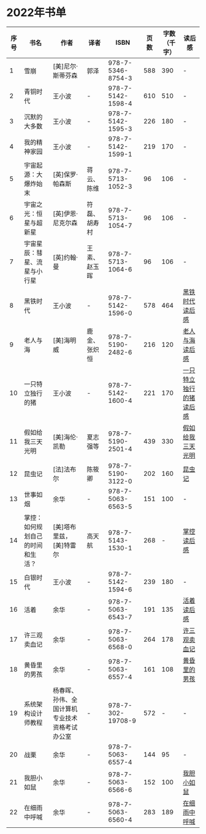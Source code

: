 # 2022年书单
|序号|书名|作者|译者|ISBN|页数|字数（千字）|读后感|
|---|---|---|---|---|---|---| --- |
|1|雪崩|[美]尼尔·斯蒂芬森|郭泽|978-7-5346-8754-3|588|390|-|
|2|青铜时代|王小波|-|978-7-5142-1598-4|610|510|-|
|3|沉默的大多数|王小波|-|978-7-5142-1595-3|226|180|-|
|4|我的精神家园|王小波|-|978-7-5142-1599-1|219|170|-|
|5|宇宙起源：大爆炸始末|[英]保罗·帕森斯|蒋云、陈维|978-7-5713-1052-3|96|106|-|
|6|宇宙之光：恒星与超新星|[英]伊恩·尼克尔森|符磊、胡寿村|978-7-5713-1054-7|96|106|-|
|7|宇宙星辰：彗星、流星与小行星|[英]约翰·曼|王素、赵玉晖|978-7-5713-1064-6|96|106|-|
|8|黑铁时代|王小波|-|978-7-5142-1596-0|578|464|[黑铁时代读后感](./2022/黑铁时代.md)|
|9|老人与海|[美]海明威|鹿金、张炽恒|978-7-5190-2482-6|216|120|[老人与海读后感](./2022/老人与海.md)|
|10|一只特立独行的猪|王小波|-|978-7-5142-1600-4|221|170|[一只特立独行的猪读后感](./2022/一只特立独行的猪.md)|
|11|假如给我三天光明|[美]海伦·凯勒|夏志强等|978-7-5190-2501-4|439|330|[假如给我三天光明](./2022/假如给我三天光明.md)|
|12|昆虫记|[法]法布尔|陈筱卿|978-7-5190-3122-0|202|160|[昆虫记](./2022/昆虫记.md)|
|13|世事如烟|余华|-|978-7-5063-6563-5|151|100|-|
|14|掌控：如何规划自己的时间和生活？|[美]塔布里兹，[美]特雷尔|高天航|978-7-5143-1530-1|268|-|[掌控读后感](./2022/掌控.md)|
|15|白银时代|王小波|-|978-7-5142-1594-6|239|180|-|
|16|活着|余华|-|978-7-5063-6543-7|191|135|[活着读后感](./2022/活着.md)|
|17|许三观卖血记|余华|-|978-7-5063-6568-0|264|178|[许三观卖血记](./2022/许三观卖血记.md)|
|18|黄昏里的男孩|余华|-|978-7-5063-6557-4|161|108|[黄昏里的男孩](./2022/黄昏里的男孩.md)|
|19|系统架构设计师教程|杨春晖、孙伟、全国计算机专业技术资格考试办公室|-|978-7-302-19708-9|572|-|-|
|20|战栗|余华|-|978-7-5063-6557-4|144|95|-|
|21|我胆小如鼠|余华|-|978-7-5063-6566-6|152|100|[我胆小如鼠](./2022/我胆小如鼠.md)|
|22|在细雨中呼喊|余华|-|978-7-5063-6560-4|283|189|[在细雨中呼喊](./2022/在细雨中呼喊.md)|